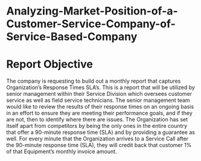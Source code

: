 # Analyzing-Market-Position-of-a-Customer-Service-Company-of-Service-Based-Company
# Report Objective
The company is requesting to build out a monthly report that captures Organization’s Response Times SLA’s. This is a report that will be utilized by senior management within 
their Service Division which oversees customer service as well as field service technicians. The senior management team would like to review the results of their response times on an ongoing basis 
in an effort to ensure they are meeting their performance goals, and if they are not, then to identify where there are issues. The Organization has set itself apart from competitors 
by being the only ones in the entire country that offer a 90-minute response time (SLA) and by providing a guarantee as well. For every minute that the Organization arrives to a 
Service Call after the 90-minute response time (SLA), they will credit back that customer 1% of that Equipment’s monthly invoice amount. 
